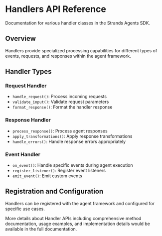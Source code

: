 # Handlers API Reference

Documentation for various handler classes in the Strands Agents SDK.

## Overview

Handlers provide specialized processing capabilities for different types of events, requests, and responses within the agent framework.

## Handler Types

### Request Handler
- `handle_request()`: Process incoming requests
- `validate_input()`: Validate request parameters
- `format_response()`: Format the handler response

### Response Handler
- `process_response()`: Process agent responses
- `apply_transformations()`: Apply response transformations
- `handle_errors()`: Handle response errors appropriately

### Event Handler
- `on_event()`: Handle specific events during agent execution
- `register_listener()`: Register event listeners
- `emit_event()`: Emit custom events

## Registration and Configuration

Handlers can be registered with the agent framework and configured for specific use cases.

More details about Handler APIs including comprehensive method documentation, usage examples, and implementation details would be available in the full documentation.